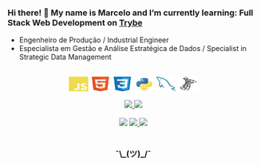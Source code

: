 ### Hi there! 🖖 My name is Marcelo and I’m currently learning: Full Stack Web Development on <a href="https://www.betrybe.com/" target="_blank"> Trybe </a>
- Engenheiro de Produção / Industrial Engineer
- Especialista em Gestão e Análise Estratégica de Dados / Specialist in Strategic Data Management

<div style="display: inline_block" align="center"><br>
  <img align="center" alt="Marcelo-Js" height="30" width="40" src="https://raw.githubusercontent.com/devicons/devicon/master/icons/javascript/javascript-plain.svg">
  <!--   <img align="center" alt="Marcelo-Ts" height="30" width="40" src="https://raw.githubusercontent.com/devicons/devicon/master/icons/typescript/typescript-plain.svg"> -->
  <!--   <img align="center" alt="Marcelo-React" height="30" width="40" src="https://raw.githubusercontent.com/devicons/devicon/master/icons/react/react-original.svg"> -->
  <img align="center" alt="Marcelo-HTML" height="30" width="40" src="https://raw.githubusercontent.com/devicons/devicon/master/icons/html5/html5-original.svg">
  <img align="center" alt="Marcelo-CSS" height="30" width="40" src="https://raw.githubusercontent.com/devicons/devicon/master/icons/css3/css3-original.svg">
  <img align="center" alt="Marcelo-Python" height="30" width="40" src="https://raw.githubusercontent.com/devicons/devicon/master/icons/python/python-original.svg">
  <img align="center" alt="Marcelo-SQL-server" height="30" width="40" src="https://raw.githubusercontent.com/devicons/devicon/master/icons/mysql/mysql-original.svg">
  <img align="center" alt="Marcelo-My-SQL" height="30" width="40" src="https://raw.githubusercontent.com/devicons/devicon/master/icons/microsoftsqlserver/microsoftsqlserver-plain.svg">
</div>

<br>

<div align="center">
  <a href="https://www.linkedin.com/in/marcelo-mls/" target="_blank"> 
  <img height="180em" src="https://github-readme-stats.vercel.app/api?username=marcelo-mls&show_icons=true&theme=dark&include_all_commits=true&count_private=true"/>
  <img height="180em" src="https://github-readme-stats.vercel.app/api/top-langs/?username=marcelo-mls&layout=compact&langs_count=7&theme=dark"/></a>
</div>
  
  <br>
 
<div align="center"> 
  <a href="https://www.linkedin.com/in/marcelo-mls/" target="_blank"><img src="https://img.shields.io/badge/-LinkedIn-%230077B5?style=for-the-badge&logo=linkedin&logoColor=white" target="_blank"></a> 
  <a href="https://letterboxd.com/MarceloMLS/" target="_blank"> <img src="https://img.shields.io/badge/-Letterboxd-03A61C?style=for-the-badge&logo=audi&logoColor=white" target="_blank"> </a>
  <a href="https://www.instagram.com/marquesmls/" target="_blank"><img src="https://img.shields.io/badge/-Instagram-%23E4405F?style=for-the-badge&logo=instagram&logoColor=white" target="_blank"></a>
</div>
  <br>
   <h3 align="center"> ¯\_(ツ)_/¯ </h3>
